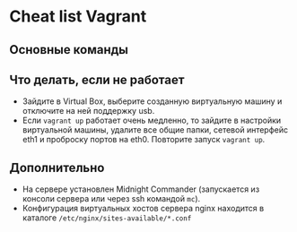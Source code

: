 # Cheat list Vagrant

## Основные команды



## Что делать, если не работает
- Зайдите в Virtual Box, выберите созданную виртуальную машину и отключите на ней поддержку usb.
- Если `vagrant up` работает очень медленно, то зайдите в настройки виртуальной машины, удалите все общие папки, сетевой интерфейс eth1 и проброску портов на eth0. Повторите запуск `vagrant up`. 

## Дополнительно
- На сервере установлен Midnight Commander (запускается из консоли сервера или через ssh командой `mc`).
- Конфигурация виртуальных хостов сервера nginx находится в каталоге `/etc/nginx/sites-available/*.conf`